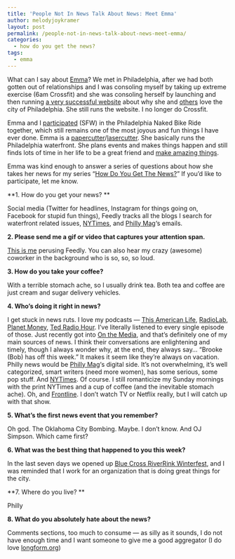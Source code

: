```yaml
---
title: 'People Not In News Talk About News: Meet Emma'
author: melodyjoykramer
layout: post
permalink: /people-not-in-news-talk-about-news-meet-emma/
categories:
  - how do you get the news?
tags:
  - emma
---
```

What can I say about [Emma][1]? We met in Philadelphia, after we had both gotten out of relationships and I was consoling myself by taking up extreme exercise (6am Crossfit) and she was consoling herself by launching and then running [a very successful website][2] about why she and [others][3] love the city of Philadelphia. She still runs the website. I no longer do Crossfit.

Emma and I [participated][4] (SFW) in the Philadelphia Naked Bike Ride together, which still remains one of the most joyous and fun things I have ever done. Emma is a [papercutter][5]/[lasercutter][6]. She basically runs the Philadelphia waterfront. She plans events and makes things happen and still finds lots of time in her life to be a great friend and [make amazing things][7].

Emma was kind enough to answer a series of questions about how she takes her news for my series &#8220;[How Do You Get The News?][8]&#8221; If you&#8217;d like to participate, let me know.

**1. How do you get your news? **

Social media (Twitter for headlines, Instagram for things going on, Facebook for stupid fun things), Feedly tracks all the blogs I search for waterfront related issues, [NYTimes][9], and [Philly Mag][10]&#8216;s emails.

**2. Please send me a gif or video that captures your attention span.**

[This is me][11] perusing Feedly. You can also hear my crazy (awesome) coworker in the background who is so, so, so loud.

**3. How do you take your coffee?**

With a terrible stomach ache, so I usually drink tea. Both tea and coffee are just cream and sugar delivery vehicles.

**4. Who&#8217;s doing it right in news?**

I get stuck in news ruts. I love my podcasts &#8212; [This American Life][12], [RadioLab][13], [Planet Money][14], [Ted Radio Hour][15]. I&#8217;ve literally listened to every single episode of those. Just recently got into [On the Media][16], and that&#8217;s definitely one of my main sources of news. I think their conversations are enlightening and timely, though I always wonder why, at the end, they always say&#8230; &#8220;Brooke (Bob) has off this week.&#8221; It makes it seem like they&#8217;re always on vacation. Philly news would be [Philly Mag][10]&#8216;s digital side. It&#8217;s not overwhelming, it&#8217;s well categorized, smart writers (need more women), has some serious, some pop stuff. And [NYTimes][9]. Of course. I still romanticize my Sunday mornings with the print NYTimes and a cup of coffee (and the inevitable stomach ache). Oh, and [Frontline][17]. I don&#8217;t watch TV or Netflix really, but I will catch up with that show.

**5. What&#8217;s the first news event that you remember?**

Oh god. The Oklahoma City Bombing. Maybe. I don&#8217;t know. And OJ Simpson. Which came first?

**6. What was the best thing that happened to you this week?**

In the last seven days we opened up [Blue Cross RiverRink Winterfest][18], and I was reminded that I work for an organization that is doing great things for the city.

**7. Where do you live? **

Philly

**8. What do you absolutely hate about the news?**

Comments sections, too much to consume &#8212; as silly as it sounds, I do not have enough time and I want someone to give me a good aggregator (I do love [longform.org][19])

 [1]: https://twitter.com/phillylovenotes
 [2]: http://www.phillylovenotes.com/
 [3]: http://www.phillylovenotes.com/love-note-73-want-a-magical-philadelphia-evening-head-over-to-the-bocce-court-in-bella-vista-you-might-just-find-melody-kramer-there/
 [4]: https://www.facebook.com/photo.php?fbid=4284337460342&set=a.1517701456171.119248.1043541181&type=3&theater
 [5]: http://www.phillylovenotes.com/papercuts-for-sale/
 [6]: http://instagram.com/p/wIHfvdGVny/?modal=true
 [7]: http://instagram.com/p/veloELmVpM/?modal=true
 [8]: http://www.melodyjk.com/category/how-do-you-get-the-news/
 [9]: http://www.nytimes.com/
 [10]: http://www.phillymag.com/
 [11]: https://www.youtube.com/watch?v=AQ2h8JI1fMg&feature=youtu.be
 [12]: http://www.thisamericanlife.org/
 [13]: http://www.radiolab.org/
 [14]: http://www.npr.org/blogs/money/
 [15]: http://www.npr.org/programs/ted-radio-hour/
 [16]: http://www.onthemedia.org/
 [17]: http://www.pbs.org/wgbh/pages/frontline/
 [18]: http://www.delawareriverwaterfront.com/places/blue-cross-riverrink
 [19]: http://longform.org/